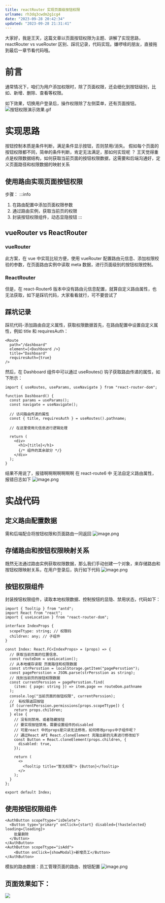 ```yaml
---
title: reactRouter 实现页面级按钮权限
urlname: rh3dq3cwdm2g1cg4
date: "2023-09-28 20:42:34"
updated: "2023-09-28 21:31:41"
---
```


大家好，我是王天，这篇文章以页面按钮权限为主题、讲解了实现思路，reactRouter vs vueRouter 区别、踩坑记录，代码实现。嫌啰嗦的朋友，直接拖到最后一章节看代码哦。

# 前言

通常情况下，咱们为用户添加权限时，除了页面权限，还会细化到按钮级别，比如、新增、删除、查看等权限。

如下效果，切换用户登录后，操作权限除了左侧菜单，还有页面按钮。
![按钮权限演示效果.gif](https://gyg-bawei-zg4-2103b.oss-cn-beijing.aliyuncs.com/1938e736e560aeba31c4a86a544d4f59.gif)

# 实现思路

按钮控制本质是条件判断，满足条件显示按钮，否则禁用/消失。
假如每个页面的按钮权限都不同，简单的条件判断，肯定无法满足，那如何实现呢 ？
王天觉得重点是权限数据结构，如何获取当前页面的按钮权限数据，这需要和后端沟通好，定义页面路径和权限数据的映射关系

## 使用路由实现页面按钮权限

步骤：
:::info

1. 在路由配置中添加页面权限参数
2. 通过路由实例，获取当前页的权限
3. 封装按钮权限组件，动态显隐按钮
   :::

## vueRouter vs ReactRouter

### vueRouter

此方案，在 vue 中实现比较方便，使用 vueRouter 配置路由元信息、添加权限校验的参数，在页面路由实例中读取 meta 数据，进行页面级别的按钮权限控制。

### ReactRouter

但是，在 react-Router6 版本中没有路由元信息配置，就算自定义路由属性，也无法获取，如下是踩坑代码，大家看看就行，可不要尝试了

## 踩坑记录

踩坑代码-添加路由自定义属性，获取权限数据首先，在路由配置中设置自定义属性，例如 title 和 requiresAuth：

```tsx
<Route
  path="/dashboard"
  element={<Dashboard />}
  title="Dashboard"
  requiresAuth={true}
/>
```

然后，在 Dashboard 组件中可以通过 useRoutes() 钩子获取路由传递的属性，如下所示：

```tsx
import { useRoutes, useParams, useNavigate } from "react-router-dom";

function Dashboard() {
  const params = useParams();
  const navigate = useNavigate();

  // 访问路由传递的属性
  const { title, requiresAuth } = useRoutes().pathname;

  // 在这里使用元信息进行逻辑处理

  return (
    <div>
      <h1>{title}</h1>
      {/* 组件的其余部分 */}
    </div>
  );
}
```

结果不用说了，报错啊啊啊啊啊啊啊
在 react-route6 中 无法自定义路由属性，报错日志如下
![image.png](https://gyg-bawei-zg4-2103b.oss-cn-beijing.aliyuncs.com/f5c142f803ef7eac3c6b4f1539b52c2c.png)

# 实战代码

## 定义路由配置数据

需和后端配合将按钮权限和页面路由一同返回
![image.png](https://gyg-bawei-zg4-2103b.oss-cn-beijing.aliyuncs.com/aaac19c165fafb381f4bc58a223b5ec3.png)

## 存储路由和按钮权限映射关系

既然无法通过路由实例获取权限数据，那么我们手动创建一个对象，来存储路由和按钮权限映射关系，在用户登录后，执行如下代码
![image.png](https://gyg-bawei-zg4-2103b.oss-cn-beijing.aliyuncs.com/88b5a799ab591a1a7ccb1dca1161653c.png)

## 按钮权限组件

封装按钮权限组件，读取本地权限数据、控制按钮的显隐、禁用状态，代码如下：

```tsx
import { Tooltip } from "antd";
import React from "react";
import { useLocation } from "react-router-dom";

interface IndexProps {
  scopeTtype: string; // 权限码
  children: any; // 子组件
}

const Index: React.FC<IndexProps> = (props) => {
  // 获取当前页面的位置信息、
  const routeDom = useLocation();
  // 从本地缓存读取 页面路径和权限数据
  const strPersstion = localStorage.getItem("pagePersstion");
  const pagePersstion = JSON.parse(strPersstion as string);
  // 找到当前页的按钮权限数据
  const currentPerssion = pagePersstion.find(
    (item: { page: string }) => item.page == routeDom.pathname
  );
  console.log("当前页面的按钮权限", currentPerssion);
  //  有权限返回按钮
  if (currentPerssion.permissions[props.scopeTtype]) {
    return props.children;
  } else {
    // 没有则禁用、或者隐藏按钮
    // 要实现按钮禁用，需要设置组件的disabled
    // 可是react 中的props是只读无法修改，如何修改props中子组件呢？
    // 通过React API React.cloneElement 克隆出新的元素进行修改如下
    const Button = React.cloneElement(props.children, {
      disabled: true,
    });

    return (
      <>
        <Tooltip title="暂无权限"> {Button}</Tooltip>
      </>
    );
  }
};

export default Index;
```

## 使用按钮权限组件

```tsx
<AuthButton scopeTtype="isDelete">
  <Button type="primary" onClick={start} disabled={!hasSelected} loading={loading}>
    批量删除
  </Button>
</AuthButton>
<AuthButton scopeTtype="isAdd">
    <Button onClick={showModal}>新增员工</Button>
</AuthButton>
```

模拟的路由数据：员工管理页面的路由、按钮配置
![image.png](https://gyg-bawei-zg4-2103b.oss-cn-beijing.aliyuncs.com/4bc4fbc81d7961f40627e284885c52f6.png)

## 页面效果如下：

![](https://gyg-bawei-zg4-2103b.oss-cn-beijing.aliyuncs.com/1938e736e560aeba31c4a86a544d4f59.gif)
